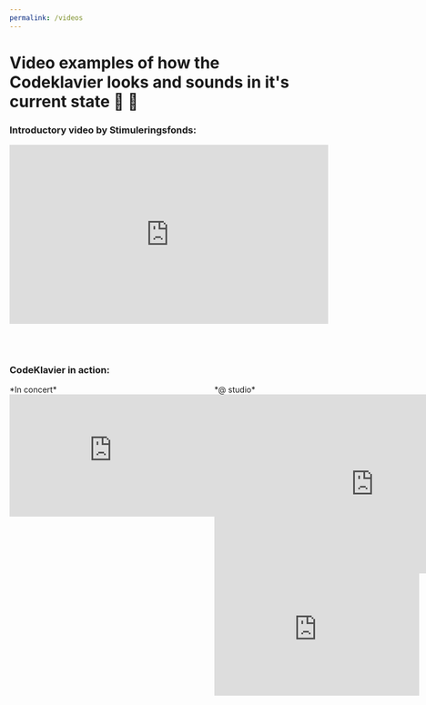 ```yaml
---
permalink: /videos
---
```


# Video examples of how the Codeklavier looks and sounds in it's current state 🎥 🎹



### Introductory video by Stimuleringsfonds:
<div style='text-align:center'>
<iframe width="560" height="315" src="https://www.youtube.com/embed/UPYYa30Syxw?rel=0&amp;showinfo=0" frameborder="0" allow="autoplay; encrypted-media" allowfullscreen></iframe>
</div>

<br><br>
### CodeKlavier in action:
<div style='display: flex'>
<div style='display:flex; flex-flow:column'>
*In concert*
<iframe width="360" height="215" src="https://www.youtube-nocookie.com/embed/N_Vpo5jzH_c?rel=0" frameborder="0" allow="autoplay; encrypted-media" allowfullscreen></iframe>
</div>
<div style='display:flex; flex-flow:column'>
*@ studio*
<iframe width="560" height="315" src="https://www.youtube-nocookie.com/embed/_r2omaPtG5Y?rel=0" frameborder="0" allow="autoplay; encrypted-media" allowfullscreen></iframe>
<iframe width="360" height="215" src="https://www.youtube-nocookie.com/embed/ytpB8FB6VTU?rel=0" frameborder="0" allow="autoplay; encrypted-media" allowfullscreen></iframe>
</div>
</div>

